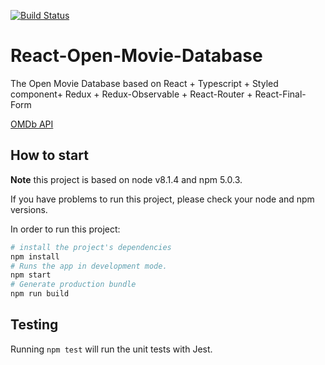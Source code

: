 [![Build Status](https://travis-ci.org/changLiuUNSW/React-Open-Movie-Database.svg?branch=master)](https://travis-ci.org/changLiuUNSW/React-Open-Movie-Database)

# React-Open-Movie-Database
The Open Movie Database based on React + Typescript + Styled component+ Redux + Redux-Observable + React-Router + React-Final-Form

[OMDb API](http://www.omdbapi.com/)

## How to start

**Note** this project is based on node v8.1.4 and npm 5.0.3.

If you have problems to run this project, please check your node and npm versions.

In order to run this project:

```bash
# install the project's dependencies
npm install
# Runs the app in development mode.
npm start
# Generate production bundle
npm run build
```

## Testing

Running `npm test` will run the unit tests with Jest.
